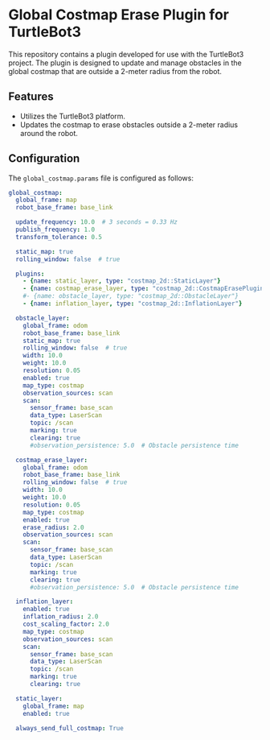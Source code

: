 # Global Costmap Erase Plugin for TurtleBot3

This repository contains a plugin developed for use with the TurtleBot3 project. The plugin is designed to update and manage obstacles in the global costmap that are outside a 2-meter radius from the robot.

## Features

- Utilizes the TurtleBot3 platform.
- Updates the costmap to erase obstacles outside a 2-meter radius around the robot.

## Configuration

The `global_costmap.params` file is configured as follows:

```yaml
global_costmap:
  global_frame: map
  robot_base_frame: base_link

  update_frequency: 10.0  # 3 seconds = 0.33 Hz
  publish_frequency: 1.0
  transform_tolerance: 0.5

  static_map: true
  rolling_window: false  # true

  plugins:
    - {name: static_layer, type: "costmap_2d::StaticLayer"}
    - {name: costmap_erase_layer, type: "costmap_2d::CostmapErasePlugin"}
    #- {name: obstacle_layer, type: "costmap_2d::ObstacleLayer"}
    - {name: inflation_layer, type: "costmap_2d::InflationLayer"}

  obstacle_layer:
    global_frame: odom
    robot_base_frame: base_link
    static_map: true
    rolling_window: false  # true
    width: 10.0
    weight: 10.0
    resolution: 0.05
    enabled: true
    map_type: costmap
    observation_sources: scan
    scan:
      sensor_frame: base_scan
      data_type: LaserScan
      topic: /scan
      marking: true
      clearing: true
      #observation_persistence: 5.0  # Obstacle persistence time

  costmap_erase_layer:
    global_frame: odom
    robot_base_frame: base_link
    rolling_window: false  # true
    width: 10.0
    weight: 10.0
    resolution: 0.05
    map_type: costmap
    enabled: true
    erase_radius: 2.0
    observation_sources: scan
    scan:
      sensor_frame: base_scan
      data_type: LaserScan
      topic: /scan
      marking: true
      clearing: true
      #observation_persistence: 5.0  # Obstacle persistence time

  inflation_layer:
    enabled: true
    inflation_radius: 2.0
    cost_scaling_factor: 2.0
    map_type: costmap
    observation_sources: scan
    scan:
      sensor_frame: base_scan
      data_type: LaserScan
      topic: /scan
      marking: true
      clearing: true

  static_layer:
    global_frame: map
    enabled: true

  always_send_full_costmap: True
